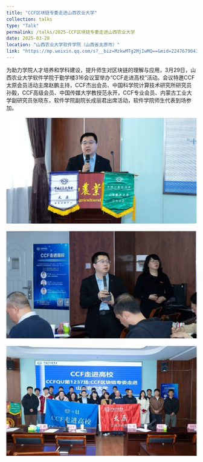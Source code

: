 ```yaml
---
title: "CCF区块链专委走进山西农业大学"
collection: talks
type: "Talk"
permalink: /talks/2025-CCF区块链专委走进山西农业大学
date: 2025-03-28
location: "山西农业大学软件学院（山西省太原市）"
link: "https://mp.weixin.qq.com/s?__biz=MzkwMTg2MjIwMQ==&mid=2247679043&idx=1&sn=8699d395b9996c1ae95a5020c4112b4c&chksm=c1ba6e7828b2e933da2ff82852c58341b34f0655003abc7beb53e9ea74904f331acb0d715692&mpshare=1&scene=24&srcid=0401zyQIfrdDvj2J7LmPmrJf&sharer_shareinfo=f30c9791293295d88e4620b17436e9d4&sharer_shareinfo_first=943996bf1d6cc92335e6deb8fd38fe91#rd"
---
```


为助力学院人才培养和学科建设，提升师生对区块链的理解与应用，3月29日，山西农业大学软件学院于勤学楼316会议室举办“CCF走进高校”活动。会议特邀CCF太原会员活动主席赵鹏主持，CCF杰出会员、中国科学院计算技术研究所研究员孙毅，CCF高级会员、中国传媒大学教授范永开，CCF专业会员、内蒙古工业大学副研究员张晓东，软件学院副院长成丽君出席活动，软件学院师生代表到场参加。
<br/>
<br/>
![会场照片](2025-CCF区块链专委走进山西农业大学-2.webp)
<br/>
<br/>
![会场照片](2025-CCF区块链专委走进山西农业大学-1.webp)
<br/>
<br/>
![会场照片](2025-CCF区块链专委走进山西农业大学-3.webp)
